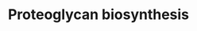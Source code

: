 ---
annotations:
- id: DOID:0050690
  type: Disease Ontology
  value: brachyolmia
- id: DOID:14687
  parent: genetic disease
  type: Disease Ontology
  value: diastrophic dysplasia
- id: DOID:206
  parent: genetic disease
  type: Disease Ontology
  value: hereditary multiple exostoses
- id: DOID:0070302
  parent: genetic disease
  type: Disease Ontology
  value: multiple epiphyseal dysplasia 7
- id: DOID:0070300
  parent: genetic disease
  type: Disease Ontology
  value: multiple epiphyseal dysplasia 4
- id: DOID:0060462
  type: Disease Ontology
  value: Desbuquois dysplasia
- id: DOID:0080055
  parent: genetic disease
  type: Disease Ontology
  value: achondrogenesis type IB
- id: PW:0000002
  parent: classic metabolic pathway
  type: Pathway Ontology
  value: classic metabolic pathway
- id: DOID:14743
  parent: genetic disease
  type: Disease Ontology
  value: trichorhinophalangeal syndrome type I
- id: DOID:0050648
  type: Disease Ontology
  value: atelosteogenesis
authors:
- Rlee
- Khanspers
- Egonw
- Azankl
- Eweitz
citedin: ''
communities:
- MetaKids
- SkeletalDysplasia
description: Proteoglycan (PG) synthesis is a complex mechanism that can be divided
  in four main steps. Core protein synthesis occurs in the rough endoplasmic reticulum
  (RER). Once PG core protein has been synthesized, it moves from the RER to the Golgi
  apparatus where the first sugar of glycosaminoalycan (GAG) chain is added on Ser
  residues. GAG synthesis continues by glycosyltransferases that transfer sugar moieties
  from UDP-sugars to GAG chains. UDP-sugars are synthesized in the cytoplasm and are
  translocated in the Golgi apparatus by an antiporter with UMP. Then UDP, the by-product
  of glycosyltransferase reactions, is hydrolyzed to UMP and phosphate by calcium
  activated nucleotidase 1 (CANT1). Chondroitin, dermatan and heparan sulfate synthesis
  starts on a Ser residue of the PG core protein with the formation of a tetrasaccharide
  linkage region composed of a xylose (Xyl), two galactoses (Gal) and a glucuronic
  acid (GlcUA). After tetrasaccharide synthesis, GAG chain elongation continues through
  the binding of specific saccharides defining chondroitin sulfate, dermatan sulfate
  and heparan sulfate. Specific enzymes are involved in this process and mutations
  in their gene cause different types of skeletal dysplasia (indicated in red boxes).
  The third step is GAG sulfation.  Sulfate enters in cells through the SLC26A2 transporter
  and it is activated to 30-phosphoadenosine 50-phosphosulfate (PAPS) by PAPS synthase
  (PAPSS) in the cytosol. Through a PAPS transporter (PAPST), PAPS moves to Golgi
  apparatus where it is used as sulfate donor by sulfotransferases to sulfate GAGs.
  This reaction also produces phosphoadenosine phosphate (PAP), that is hydrolyzed
  into AMP and phosphate by a Golgi resident phosphoadenosine phosphate phosphatase
  (gPAPP). Once synthesized, PGs are secreted in extracellular space.  Sulfation of
  GAGs is an important step in PG synthesis determining PG properties. Inorganic sulfate
  enters in cells through a sulfate/chloride antiporter named SLC26A2, but a small
  amount of sulfate could be derived from sulfur-containing amino acid metabolism.
  To be used by Golgi sulfotransferases, sulfate is activated to 30-phosphoadenosine
  50-phosphosulfate (PAPS), the universal sulfate donor, by PAPS synthase (PAPSS2).
  The by-product of sulfotransferase reactions, phosphoadenosine phosphate (PAP),
  is hydrolyzed by a Golgi resident phosphoadenosine phosphate phosphatase (gPAPP)
  in order to prevent feedback inhibition of these reactions.  Linked with a dotted
  arrow to the GeneProduct nodes are skeletal dysplasias caused by mutation in the
  respective gene.  For further details, see [https://www.ncbi.nlm.nih.gov/pubmed/31286677].
last-edited: 2024-02-24
ndex: 0c854a80-8b6d-11eb-9e72-0ac135e8bacf
organisms:
- Homo sapiens
redirect_from:
- /index.php/Pathway:WP4784
- /instance/WP4784
- /instance/WP4784_r128877
revision: r128877
schema-jsonld:
- '@context': https://schema.org/
  '@id': https://wikipathways.github.io/pathways/WP4784.html
  '@type': Dataset
  creator:
    '@type': Organization
    name: WikiPathways
  description: Proteoglycan (PG) synthesis is a complex mechanism that can be divided
    in four main steps. Core protein synthesis occurs in the rough endoplasmic reticulum
    (RER). Once PG core protein has been synthesized, it moves from the RER to the
    Golgi apparatus where the first sugar of glycosaminoalycan (GAG) chain is added
    on Ser residues. GAG synthesis continues by glycosyltransferases that transfer
    sugar moieties from UDP-sugars to GAG chains. UDP-sugars are synthesized in the
    cytoplasm and are translocated in the Golgi apparatus by an antiporter with UMP.
    Then UDP, the by-product of glycosyltransferase reactions, is hydrolyzed to UMP
    and phosphate by calcium activated nucleotidase 1 (CANT1). Chondroitin, dermatan
    and heparan sulfate synthesis starts on a Ser residue of the PG core protein with
    the formation of a tetrasaccharide linkage region composed of a xylose (Xyl),
    two galactoses (Gal) and a glucuronic acid (GlcUA). After tetrasaccharide synthesis,
    GAG chain elongation continues through the binding of specific saccharides defining
    chondroitin sulfate, dermatan sulfate and heparan sulfate. Specific enzymes are
    involved in this process and mutations in their gene cause different types of
    skeletal dysplasia (indicated in red boxes). The third step is GAG sulfation.  Sulfate
    enters in cells through the SLC26A2 transporter and it is activated to 30-phosphoadenosine
    50-phosphosulfate (PAPS) by PAPS synthase (PAPSS) in the cytosol. Through a PAPS
    transporter (PAPST), PAPS moves to Golgi apparatus where it is used as sulfate
    donor by sulfotransferases to sulfate GAGs. This reaction also produces phosphoadenosine
    phosphate (PAP), that is hydrolyzed into AMP and phosphate by a Golgi resident
    phosphoadenosine phosphate phosphatase (gPAPP). Once synthesized, PGs are secreted
    in extracellular space.  Sulfation of GAGs is an important step in PG synthesis
    determining PG properties. Inorganic sulfate enters in cells through a sulfate/chloride
    antiporter named SLC26A2, but a small amount of sulfate could be derived from
    sulfur-containing amino acid metabolism. To be used by Golgi sulfotransferases,
    sulfate is activated to 30-phosphoadenosine 50-phosphosulfate (PAPS), the universal
    sulfate donor, by PAPS synthase (PAPSS2). The by-product of sulfotransferase reactions,
    phosphoadenosine phosphate (PAP), is hydrolyzed by a Golgi resident phosphoadenosine
    phosphate phosphatase (gPAPP) in order to prevent feedback inhibition of these
    reactions.  Linked with a dotted arrow to the GeneProduct nodes are skeletal dysplasias
    caused by mutation in the respective gene.  For further details, see [https://www.ncbi.nlm.nih.gov/pubmed/31286677].
  keywords:
  - ADENOSINE MONOPHOSPHATE
  - B3GALT6
  - B3GAT3
  - B4GALT7
  - CANT1
  - CHST14
  - CHST3
  - CHSY1
  - CSGALNACT1
  - Chloride
  - D-glucuronic acid
  - EXT1
  - EXT2
  - EXTL3
  - Galactose
  - IMPAD1
  - L-Iduronic acid
  - N-Acetylgalactosamine
  - N-acetylglucosamines
  - PAPS
  - PAPSS2
  - PO4(.2-)
  - Phosphoadenosine phosphate
  - SLC26A2
  - SLC35B2
  - SLC35B3
  - Sulfate ion (SO42-)
  - UDP
  - UDP galactose
  - UDP xylose
  - UMP
  - Uridine diphosphateglucuronic acid
  - XYLT1
  - XYLT2
  - Xylose
  license: CC0
  name: Proteoglycan biosynthesis
seo: CreativeWork
title: Proteoglycan biosynthesis
wpid: WP4784
---